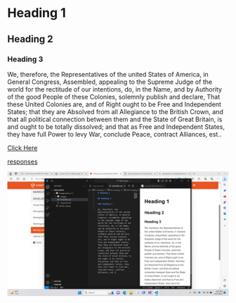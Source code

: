 # Heading 1

## Heading 2

### Heading 3

We, therefore, the Representatives of the united States of America, in General Congress, Assembled, appealing to the Supreme Judge of the world for the rectitude of our intentions, do, in the Name, and by Authority of the good People of these Colonies, solemnly publish and declare, That these United Colonies are, and of Right ought to be Free and Independent States; that they are Absolved from all Allegiance to the British Crown, and that all political connection between them and the State of Great Britain, is and ought to be totally dissolved; and that as Free and Independent States, they have full Power to levy War, conclude Peace, contract Alliances, est..

[Click Here](https://www.youtube.com/results?search_query=space+song)

[responses](./responses.txt)

![Screenshot](./images/W3A2-3.png)
